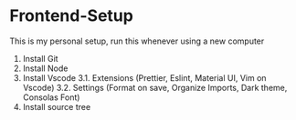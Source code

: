 # Frontend-Setup
This is my personal setup, run this whenever using a new computer
1. Install Git
2. Install Node
3. Install Vscode
 3.1. Extensions (Prettier, Eslint, Material UI, Vim on Vscode)
 3.2. Settings (Format on save, Organize Imports, Dark theme, Consolas Font)
4. Install source tree
